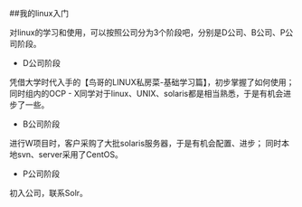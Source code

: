 ##我的linux入门

对linux的学习和使用，可以按照公司分为3个阶段吧，分别是D公司、B公司、P公司阶段。

- D公司阶段

凭借大学时代入手的【鸟哥的LINUX私房菜-基础学习篇】，初步掌握了如何使用；同时组内的OCP - X同学对于linux、UNIX、solaris都是相当熟悉，于是有机会进步了一些。

- B公司阶段

进行W项目时，客户采购了大批solaris服务器，于是有机会配置、进步； 同时本地svn、server采用了CentOS。

- P公司阶段

初入公司，联系Solr。
